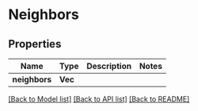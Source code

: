 # Neighbors

## Properties

Name | Type | Description | Notes
------------ | ------------- | ------------- | -------------
**neighbors** | **Vec<i64>** |  | 

[[Back to Model list]](../README.md#documentation-for-models) [[Back to API list]](../README.md#documentation-for-api-endpoints) [[Back to README]](../README.md)


